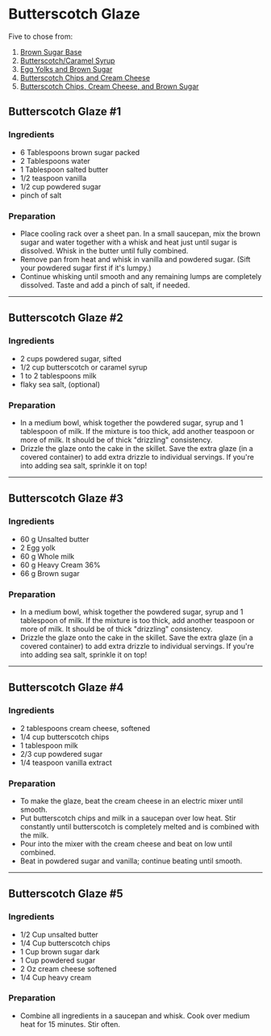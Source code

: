 # Butterscotch Glaze

Five to chose from: 
1. [Brown Sugar Base](https://github.com/GregKedrovsky/Recipes/new/main#butterscotch-glaze-1)
2. [Butterscotch/Caramel Syrup](https://github.com/GregKedrovsky/Recipes/new/main#butterscotch-glaze-2)
3. [Egg Yolks and Brown Sugar](https://github.com/GregKedrovsky/Recipes/new/main#butterscotch-glaze-3)
4. [Butterscotch Chips and Cream Cheese](https://github.com/GregKedrovsky/Recipes/new/main#butterscotch-glaze-4)
5. [Butterscotch Chips, Cream Cheese, and Brown Sugar](https://github.com/GregKedrovsky/Recipes/new/main#butterscotch-glaze-5)

## Butterscotch Glaze #1

### Ingredients
- 6 Tablespoons brown sugar packed
- 2 Tablespoons water
- 1 Tablespoon salted butter
- 1/2 teaspoon vanilla
- 1/2 cup powdered sugar
- pinch of salt

### Preparation
- Place cooling rack over a sheet pan. In a small saucepan, mix the brown sugar and water together with a whisk and heat just until sugar is dissolved. Whisk in the butter until fully combined.
- Remove pan from heat and whisk in vanilla and powdered sugar. (Sift your powdered sugar first if it's lumpy.) 
- Continue whisking until smooth and any remaining lumps are completely dissolved. Taste and add a pinch of salt, if needed.

----

## Butterscotch Glaze #2

### Ingredients
- 2 cups powdered sugar, sifted
- 1/2 cup butterscotch or caramel syrup
- 1 to 2 tablespoons milk
- flaky sea salt, (optional)

### Preparation
- In a medium bowl, whisk together the powdered sugar, syrup and 1 tablespoon of milk. If the mixture is too thick, add another teaspoon or more of milk. It should be of thick "drizzling" consistency.
- Drizzle the glaze onto the cake in the skillet. Save the extra glaze (in a covered container) to add extra drizzle to individual servings. If you're into adding sea salt, sprinkle it on top!

----

## Butterscotch Glaze #3

### Ingredients
- 60 g Unsalted butter
- 2 Egg yolk
- 60 g Whole milk
- 60 g Heavy Cream 36%
- 66 g Brown sugar

### Preparation
- In a medium bowl, whisk together the powdered sugar, syrup and 1 tablespoon of milk. If the mixture is too thick, add another teaspoon or more of milk. It should be of thick "drizzling" consistency.
- Drizzle the glaze onto the cake in the skillet. Save the extra glaze (in a covered container) to add extra drizzle to individual servings. If you're into adding sea salt, sprinkle it on top!

----

## Butterscotch Glaze #4

### Ingredients
- 2 tablespoons cream cheese, softened
- 1/4 cup butterscotch chips
- 1 tablespoon milk
- 2/3 cup powdered sugar
- 1/4 teaspoon vanilla extract

### Preparation
- To make the glaze, beat the cream cheese in an electric mixer until smooth.
- Put butterscotch chips and milk in a saucepan over low heat. Stir constantly until butterscotch is completely melted and is combined with the milk. 
- Pour into the mixer with the cream cheese and beat on low until combined. 
- Beat in powdered sugar and vanilla; continue beating until smooth.

----

## Butterscotch Glaze #5

### Ingredients
- 1/2 Cup unsalted butter
- 1/4 Cup butterscotch chips
- 1 Cup brown sugar dark
- 1 Cup powdered sugar
- 2 Oz cream cheese softened
- 1/4 Cup heavy cream 

### Preparation
- Combine all ingredients in a saucepan and whisk. Cook over medium heat for 15 minutes. Stir often. 
